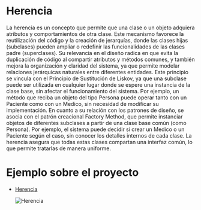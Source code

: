 # Herencia

La herencia es un concepto que permite que una clase o un objeto adquiera atributos y comportamientos de otra clase.
Este mecanismo favorece la reutilización del código y la creación de jerarquías, donde las clases hijas (subclases) pueden ampliar o redefinir las funcionalidades de las clases padre (superclases).
Su relevancia en el diseño radica en que evita la duplicación de código al compartir atributos y métodos comunes, y también mejora la organización y claridad del sistema, ya que permite modelar relaciones jerárquicas naturales entre diferentes entidades.
Este principio se vincula con el Principio de Sustitución de Liskov, ya que una subclase puede ser utilizada en cualquier lugar donde se espere una instancia de la clase base, sin afectar el funcionamiento del sistema.
Por ejemplo, un método que reciba un objeto del tipo Persona puede operar tanto con un Paciente como con un Medico, sin necesidad de modificar su implementación.
En cuanto a su relación con los patrones de diseño, se asocia con el patrón creacional Factory Method, que permite instanciar objetos de diferentes subclases a partir de una clase base común (como Persona). 
Por ejemplo, el sistema puede decidir si crear un Medico o un Paciente según el caso, sin conocer los detalles internos de cada clase. La herencia asegura que todas estas clases compartan una interfaz común, lo que permite tratarlas de manera uniforme.


# Ejemplo sobre el proyecto

* [Herencia](https://drive.google.com/file/d/1pEgJMDhQB8PJhytlgOwEFiEF_Cae_2Tu/view?usp=sharing)

  ![Herencia](https://github.com/user-attachments/assets/c85e6e19-d355-4220-99a7-f9ccdcaf95b1)
